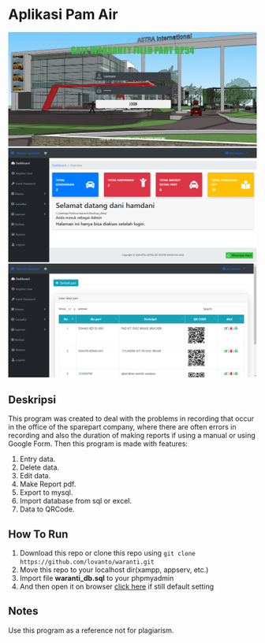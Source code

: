
# Aplikasi Pam Air

![Menu Program](images/photo1.png)
![Menu Program 2](images/photo2.png)
![Menu Program 3](images/photo3.png)

## Deskripsi
This program was created to deal with the problems in recording that occur in the office of the sparepart company, where there are often errors in recording and also the duration of making reports if using a manual or using Google Form. Then this program is made with features:
 1. Entry data.
 2. Delete data.
 3. Edit data.
 4. Make Report pdf.
 5. Export to mysql. 
 6. Import database from sql or excel.
 7. Data to QRCode.

## How To Run
 1. Download this repo or clone this repo using `git clone https://github.com/lovanto/waranti.git`
 2. Move this repo to your localhost dir(xampp, appserv, etc.)
 3. Import file **waranti_db.sql** to your phpmyadmin
 4. And then open it on browser [click here](http://localhost/waranti) if still default setting

## Notes
Use this program as a reference not for plagiarism.
